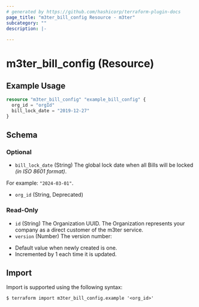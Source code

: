 ```yaml
---
# generated by https://github.com/hashicorp/terraform-plugin-docs
page_title: "m3ter_bill_config Resource - m3ter"
subcategory: ""
description: |-
  
---
```


# m3ter_bill_config (Resource)



## Example Usage

```terraform
resource "m3ter_bill_config" "example_bill_config" {
  org_id = "orgId"
  bill_lock_date = "2019-12-27"
}
```

<!-- schema generated by tfplugindocs -->
## Schema

### Optional

- `bill_lock_date` (String) The global lock date when all Bills will be locked *(in ISO 8601 format)*.

For example: `"2024-03-01"`.
- `org_id` (String, Deprecated)

### Read-Only

- `id` (String) The Organization UUID. The Organization represents your company as a direct customer of the m3ter service.
- `version` (Number) The version number:
* Default value when newly created is one.
* Incremented by 1 each time it is updated.

## Import

Import is supported using the following syntax:

```shell
$ terraform import m3ter_bill_config.example '<org_id>'
```
